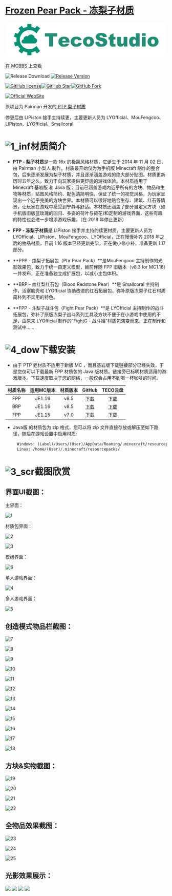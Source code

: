 # [Frozen Pear Pack - 冻梨子材质](https://github.com/LIPiston/Frozen_Pear_Pack)

![](https://github.com/TecoStudio/.github/raw/main/title.png?raw=true)

[在 MCBBS 上查看](https://www.mcbbs.net/thread-1361283-1-1.html)

![Release Download](https://img.shields.io/github/downloads/TecoStudio/Frozen_Pear_Pack/total?style=flat-square)
[![Release Version](https://img.shields.io/github/v/release/TecoStudio/Frozen_Pear_Pack?style=flat-square)](https://github.com/LIPiston/Frozen_Pear_Pack/releases/latest)

[![GitHub license](https://img.shields.io/github/license/TecoStudio/Frozen_Pear_Pack?style=flat-square)](LICENSE)[![GitHub Star](https://img.shields.io/github/stars/TecoStudio/Frozen_Pear_Pack?style=flat-square)](https://github.com/LIPiston/Frozen_Pear_Pack/stargazers)[![GitHub Fork](https://img.shields.io/github/forks/TecoStudio/Frozen_Pear_Pack?style=flat-square)](https://github.com/LYOfficial/HiGames/network/members)

[![Official WebSite](https://img.shields.io/badge/Website-FPP-blue.svg?style=flat-square&color=61dafb)](https://www.mcbbs.net/thread-1361283-1-1.html)

原项目为 Pairman 开发的[ PTP 梨子材质](https://github.com/Pairman/PTP)

停更后由 LIPiston 接手主持续更，主要更新人员为 LYOfficial、MouFengcoo、LIPiston、LYOfficial、Smallcoral



#  ![1_inf](https://ooo.0o0.ooo/2018/04/15/5ad356c68a689.png)材质简介
* **PTP - 梨子材质**是一款 16x 的极简风格材质，它诞生于 2014 年 11 月 02 日，由 Pairman 小梨人 制作。材质最开始仅为为手机版 Minecraft 制作的整合包，后来逐渐发展为梨子材质，并且逐渐涵盖游戏的绝大部分贴图。材质更新历时五年之久，致力于向玩家提供更舒适的游戏体验。本材质适用于 Minecraft 基岩版 和 Java 版；目前已涵盖游戏内近乎所有的方块、物品和生物等材质，贴图风格简约、配色清简明快，保证了统一的视觉风格，为玩家呈现出一个近乎完美的方块世界。本材质可以很好地贴合生存、建筑、红石等情景，让玩家在游戏中感受到宁静与舒适。本材质还涵盖了部分自定义方块（如手机版旧版蓝玫瑰的回归、多姿的荷叶与荷花)和定制的游戏界面，这些有趣的特性也会进一步增添游戏乐趣。（在 2018 年停止更新）

* **FPP - 冻梨子材质**是 LIPiston 接手并主持的续更材质，主要更新人员为 LYOfficial、LIPiston、MouFengcoo、LYOfficial，正在慢慢补齐 2018 年之后的物品材质，目前 1.16 版本已经更新完毕，正在做小修小补，准备更新 1.17 部分。

*  **PPP - 炫梨子拓展包（Pbr Pear Pack）**是MouFengcoo 主持制作的光影效果包，致力于统一自定义模型，目前伴随 FPP 旧版本（v8.3 for MC1.16）一并发布，正在准备独立成扩展包，以减小主包体积。

* **BRP - 血红梨红石包（Blood Redstone Pear）**是 Smallcoral 主持制作，活塞脑壳和 LYOfficial 协助改进的红石拓展包，弥补原版冻梨子红石材质简朴到不实用的特色。

* **FPP - 斗梨子战斗包（Fight Pear Pack）**是 LYOfficial 主持制作的战斗拓展包，弥补了原版冻梨子战斗系列工具及方块不便于在小游戏中使用的不足，由原来 LYOfficial 制作的“FightG - 战斗姬”材质包演变而来，正在制作和测试中……


# ![4_dow](https://ooo.0o0.ooo/2018/04/15/5ad356daadd7b.png)下载安装
* 由于 PTP 老材质不适用于新版 MC ，而且基岩版下载链接部分已经失效，于是您仅可以下载最新 FPP 材质包的 Java 版材质。链接旁已标明材质适用的游戏版本。下载速度取决于您的网络，一般仅会占用不到喝一杯咖啡的时间。

| 材质名称 | 适用MC版本 | 材质版本 | GitHub | TECO云盘 |
| :----------: | :----------: | :-----------: | :-----------: | :-------: |
| FPP | JE1.16  | v8.5 | [下载](https://github.com/TecoStudio/Frozen_Pear_Pack/releases/tag/v8.3) | [下载](http://bbs.tecostudio.cn:17468/share/7-17CK6m) |
| BRP | JE1.16  | v8.5 | [下载](https://github.com/TecoStudio/Frozen_Pear_Pack/releases/tag/v8.3) | [下载](http://bbs.tecostudio.cn:17468/share/u87iUzPH) |
| FPP | JE1.15  | v7.0 | [下载](https://github.com/TecoStudio/Frozen_Pear_Pack/releases/tag/v7.0) | [下载](http://bbs.tecostudio.cn:17468/share/lvv2khc6) |



* Java版 的材质包为 zip 格式，您可以将 zip 文件直接存放或解压至如下路径，随后在游戏设置中启用材质:
  　　　　　

```markdown
　　　Windows: (Label)/Users/(User)/AppData/Roaming/.minecraft/resourcepacks/
　　　Linux: /home/(User)/.minecraft/resourcepacks/
```

#  ![3_scr](https://ooo.0o0.ooo/2018/04/15/5ad356e2418e9.png)截图欣赏

## 界面UI截图：

主界面：

![1](https://cdn.staticaly.com/gh/LYOfficial/GitSpace@main/FPP/1.webp)

材质包界面：

![2](https://cdn.staticaly.com/gh/LYOfficial/GitSpace@main/FPP/2.webp)

![3](https://cdn.staticaly.com/gh/LYOfficial/GitSpace@main/FPP/3.webp)

模组界面：

![6](https://cdn.staticaly.com/gh/LYOfficial/GitSpace@main/FPP/6.webp)

单人游戏界面：

![4](https://cdn.staticaly.com/gh/LYOfficial/GitSpace@main/FPP/4.webp)

多人游戏界面：

![5](https://cdn.staticaly.com/gh/LYOfficial/GitSpace@main/FPP/5.webp)

## 创造模式物品栏截图：

![7](https://cdn.staticaly.com/gh/LYOfficial/GitSpace@main/FPP/7.webp)

![8](https://cdn.staticaly.com/gh/LYOfficial/GitSpace@main/FPP/8.webp)

![9](https://cdn.staticaly.com/gh/LYOfficial/GitSpace@main/FPP/9.webp)

![10](https://cdn.staticaly.com/gh/LYOfficial/GitSpace@main/FPP/10.webp)

![11](https://cdn.staticaly.com/gh/LYOfficial/GitSpace@main/FPP/11.webp)

![12](https://cdn.staticaly.com/gh/LYOfficial/GitSpace@main/FPP/12.webp)

![13](https://cdn.staticaly.com/gh/LYOfficial/GitSpace@main/FPP/13.webp)

![14](https://cdn.staticaly.com/gh/LYOfficial/GitSpace@main/FPP/14.webp)

![15](https://cdn.staticaly.com/gh/LYOfficial/GitSpace@main/FPP/15.webp)

![16](https://cdn.staticaly.com/gh/LYOfficial/GitSpace@main/FPP/16.webp)

![17](https://cdn.staticaly.com/gh/LYOfficial/GitSpace@main/FPP/17.webp)

![18](https://cdn.staticaly.com/gh/LYOfficial/GitSpace@main/FPP/18.webp)



## 方块&实物截图：

![19](https://cdn.staticaly.com/gh/LYOfficial/GitSpace@main/FPP/19.webp)

![20](https://cdn.staticaly.com/gh/LYOfficial/GitSpace@main/FPP/20.webp)

![21](https://cdn.staticaly.com/gh/LYOfficial/GitSpace@main/FPP/21.webp)

![22](https://cdn.staticaly.com/gh/LYOfficial/GitSpace@main/FPP/22.webp)

## 全物品效果截图：
![23](https://cdn.staticaly.com/gh/LYOfficial/GitSpace@main/FPP/23.webp)

![24](https://cdn.staticaly.com/gh/LYOfficial/GitSpace@main/FPP/24.webp)

![25](https://cdn.staticaly.com/gh/LYOfficial/GitSpace@main/FPP/25.webp)

## 光影效果展示：
![](https://ns.complexstudio.net/uploads/images/2022-07-11/775cce64b4453aa3c4f0277dd582a9f9.png)
![](https://ns.complexstudio.net/uploads/images/2022-07-11/19ede5cd68acf9c607496e510c782b4e.png)
![](https://ns.complexstudio.net/uploads/images/2022-07-11/6b72a1d521662af491df3e8dea019b27.png)
![](https://ns.complexstudio.net/uploads/images/2022-07-11/a5228e4cdd3ce401905486be8cc144a3.png)
